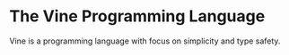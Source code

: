 # The Vine Programming Language

Vine is a programming language with focus on simplicity and type safety.